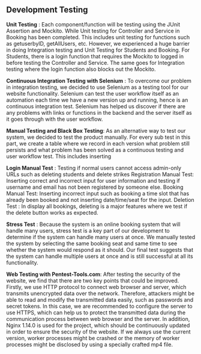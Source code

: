 ﻿
## Development Testing

**Unit Testing** : 
Each component/function will be testing using the JUnit Assertion and Mockito. While Unit testing for Controller and Service in Booking has been completed. This includes unit testing for functions such as getuserbyID, getAllUsers, etc. 
However, we experienced a huge barrier in doing Integration testing and Unit Testing for Students and Booking. For Students, there is a login function that requires the Mockito to logged in before testing the Controller and Service. The same goes for Integration testing where the login function also blocks out the Mockito. 

**Continuous Integration Testing with Selenium** :
To overcome our problem in integration testing, we decided to use Selenium as a testing tool for our website functionality. Selenium can test the user workflow itself as an automation each time we have a  new version up and running, hence is an continuous integration test. Selenium has helped us discover if there are any problems with links or functions in the backend and the server itself as it goes through with the user workflow. 

**Manual Testing and Black Box Testing**: As an alternative way to test our system, we decided to test the product manually. For every sub test in this part, we create a table where we record in each version what problem still persists and what problem has been solved as a continuous testing and user workflow test. This includes inserting 

**Login Manual Test** : Testing if normal users cannot access admin-only URLs such as deleting students and delete strikes
Registration Manual Test: Inserting correct and incorrect input for user information and testing if username and email has not been registered by someone else.
Booking Manual Test: Inserting incorrect input such as booking a time slot that has already been booked and not inserting date/time/seat for the input.
Deletion Test : In display all bookings, deleting is a major features where we test if the delete button works as expected. 

**Stress Test** : Because the system is an online booking system that will handle many users, stress test is a key part of our development to determine if the system can handle many users at once. We manually tested the system by selecting the same booking seat and same time to see whether the system would respond as it should. Our final test suggests that the system can handle multiple users at once and is still successful at all its functionality. 

**Web Testing with Pentest-Tools.com**: 
After testing the security of the website, we find that there are two key points that could be improved. Firstly, we use HTTP protocol to connect web browser and server, which transmits unencrypted data over the network. Therefore, attackers might be able to read and modify the transmitted data easily, such as passwords and secret tokens. In this case, we are recommended to configure the server to use HTTPS, which can help us to protect the transmitted data during the communication process between web browser and the server. In addition, Nginx 1.14.0 is used for the project, which should be continuously updated in order to ensure the security of the website. If we always use the current version, worker processes might be crashed or the memory of worker processes might be disclosed by using a specially crafted mp4 file.

